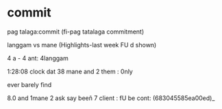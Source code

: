 # commit
pag talaga:commit 
(fi-pag tatalaga commitment)

langgam vs mane (Highlights-last week FU d shown)

4 a - 4 ant: 4langgam 

1:28:08 clock dat
38 mane 
and 2 them : 0nly 
 
 ever barely find 
 
  8.0 and 1mane  2 ask say beeñ 7
         client : 
fU be cont:    (683045585ea00ed)_
